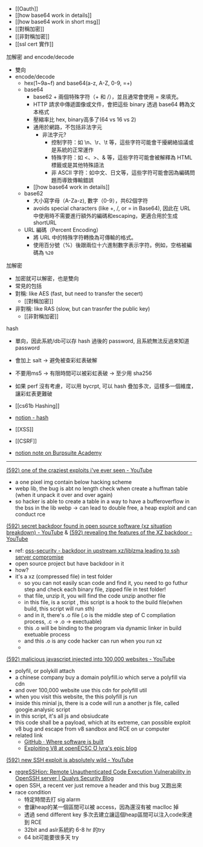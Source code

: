 



- [[Oauth]]
- [[how base64 work in details]]
- [[how base64 work in short msg]]
- [[對稱加密]]
- [[非對稱加密]]
- [[ssl cert 實作]]



加解密 and encode/decode
- 雙向
- encode/decode
	- hex(1~9a~f) and base64(a-z, A-Z, 0-9, =+)
	- base64
		- base62 + 兩個特殊字符（+ 和 /），並且通常會使用 = 來填充。
		- HTTP 請求中傳遞圖像或文件，會把這些 binary 透過 base64 轉為文本格式
		- 壓縮率比 hex, binary高多了(64 vs 16 vs 2)
		- 通用於網路，不包括非法字元
			- 非法字元?
				- 控制字符：如 \n、\r、\t 等，這些字符可能會干擾網絡協議或是系統的正常運作
				- 特殊字符：如 <、>、& 等，這些字符可能會被解釋為 HTML 標籤或是其他特殊語法
				- 非 ASCII 字符：如中文、日文等，這些字符可能會因為編碼問題而導致傳輸錯誤
		- [[how base64 work in details]]
	- base62
		- 大小寫字母（A-Za-z), 數字（0-9），共62個字符
		- avoids special characters (like +, /, or = in Base64), 因此在 URL 中使用時不需要進行額外的編碼和escaping，更適合用於生成 shortURL
	- URL 編碼（Percent Encoding）
		- 將 URL 中的特殊字符轉換為可傳輸的格式。
		- 使用百分號（%）後跟兩位十六進制數字表示字符。例如，空格被編碼為 `%20`




加解密
- 加密就可以解密，也是雙向
- 常見的包括
- 對稱: like AES (fast, but need to transfer the secert)
	- [[對稱加密]]
- 非對稱: like RAS  (slow, but can trasnfer the public key)
	- [[非對稱加密]]




 hash
- 單向，因此系統/db可以存 hash 過後的 password, 且系統無法反過來知道 password
- 會加上 salt → 避免被查彩虹表破解
- 不要用ms5 → 有限時間可以被彩虹表破 → 至少用 sha256
- 如果 perf 沒有考慮，可以用 bycrpt, 可以 hash 疊加多次，這樣多一個維度，讓彩虹表更難破
-  [[cs61b Hashing]]
- [ notion - hash](https://www.notion.so/nture4388/hash-hashMap-32b2de7517d744a0928f328a4f458ac2?pvs=4)




- [[XSS]]
- [[CSRF]]
- [notion note on Burpsuite Academy](https://www.notion.so/nture4388/Burpsuite-Academy-c920a33e87f3467480c40044965bcce4?pvs=4)




---



[(592) one of the craziest exploits i've ever seen - YouTube](https://www.youtube.com/watch?v=89ysXVYH2Sk)
- a one pixel img contain below hacking scheme
- webp lib, the bug is abt no length check when create a huffman table (when it unpack it over and over again)
- so hacker is able to create a table in a way to have a bufferoverflow in the bss in the lib webp -> can lead to double free, a heap exploit and can conduct rce


[(592) secret backdoor found in open source software (xz situation breakdown) - YouTube](https://www.youtube.com/watch?v=jqjtNDtbDNI) & [(592) revealing the features of the XZ backdoor - YouTube](https://www.youtube.com/watch?v=vV_WdTBbww4)
- ref: [oss-security - backdoor in upstream xz/liblzma leading to ssh server compromise](https://openwall.com/lists/oss-security/2024/03/29/4)
- open source project but have backdoor in it
- how?
- it's a xz (compressed file) in test folder
	- so you can not easily scan code and find it, you need to go futhur step and check each binary file, zipped file in test folder!
	- that file, unzip it, you will find the code unzip another file 
	- in this file, is a script , this script is a hook to the build file(when build, this script will run sth)
	- and in it, there's .o file (.o is the middle step of C compliation process,    .c -> .o -> exectuable)
	- this .o will be binding to the program via dynamic linker in build exetuable process
	- and this .o is any code hacker can run when you run xz
	- 



[(592) malicious javascript injected into 100,000 websites - YouTube](https://www.youtube.com/watch?v=bbatLr98fEY&t=70s)
- polyfil, or polykill attach
- a chinese company buy a domain polyfill.io which serve a polyfill via cdn
- and over 100,000 website use this cdn for polyfill util
- when you visit this website, the this polyfill js run
- inside this minial js, there is a code will run a another js file, called googie.analysic script
- in this script, it's all js and obsiudcate
- this code shall be a payload, which at its extreme, can possible exploit v8 bug and escape from v8 sandbox and RCE on ur computer
- related link
	- [GitHub · Where software is built](https://github.com/polyfillpolyfill/polyfill-service/issues/2873)
	- [Exploiting V8 at openECSC Ʊ lyra's epic blog](https://lyra.horse/blog/2024/05/exploiting-v8-at-openecsc/)



[(592) new SSH exploit is absolutely wild - YouTube](https://www.youtube.com/watch?v=Rj3sTAMYNQk)
- [regreSSHion: Remote Unauthenticated Code Execution Vulnerability in OpenSSH server | Qualys Security Blog](https://blog.qualys.com/vulnerabilities-threat-research/2024/07/01/regresshion-remote-unauthenticated-code-execution-vulnerability-in-openssh-server)
- open SSH,  a recent ver just remove a header and this bug 又跑出來
- race condition
	- 特定時間去打 sig alarm
	- 會讓heap的某一個區間可以被 access，因為還沒有被 maclloc 掉
	- 透過 send different key 多次去建立讓這個heap區間可以注入code來達到 RCE
	- 32bit and aslr系統約 6-8 hr 的try
	- 64 bit可能要很多天 try
